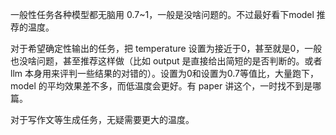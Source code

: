 一般性任务各种模型都无脑用 0.7~1，一般是没啥问题的。不过最好看下model 推荐的温度。

对于希望确定性输出的任务，把 temperature 设置为接近于0，甚至就是0，一般也没啥问题，甚至推荐这样做（比如 output 是直接给出简短的是否判断的。或者 llm 本身用来评判一些结果的对错的）。设置为0和设置为0.7等值比，大量跑下，model 的平均效果差不多，而低温度会更好。有 paper 讲这个，一时找不到是哪篇。

对于写作文等生成任务，无疑需要更大的温度。
